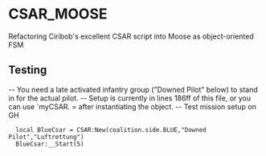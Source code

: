 # CSAR_MOOSE
Refactoring Ciribob's excellent CSAR script into Moose as object-oriented FSM

## Testing
-- You need a late activated infantry group ("Downed Pilot" below) to stand in for the actual pilot. 
-- Setup is currently in lines 186ff of this file, or you can use `myCSAR.<setting> = <value> after instantiating the object.
-- Test mission setup on GH

      local BlueCsar = CSAR:New(coalition.side.BLUE,"Downed Pilot","Luftrettung")
      BlueCsar:__Start(5)
